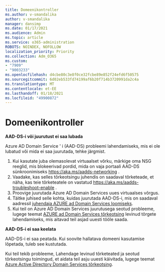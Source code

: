 ```yaml
---
title: Domeenikontroller
ms.author: v-smandalika
author: v-smandalika
manager: dansimp
ms.date: 01/17/2021
ms.audience: Admin
ms.topic: article
ms.service: o365-administration
ROBOTS: NOINDEX, NOFOLLOW
localization_priority: Priority
ms.collection: Adm_O365
ms.custom:
- "7909"
- "9003233"
ms.openlocfilehash: d4cbe80c3e8f0ce32fcbe89e852f24efd6f50575
ms.sourcegitcommit: 6d02eb533fd74199af6b20f714b3720991da2c4a
ms.translationtype: MT
ms.contentlocale: et-EE
ms.lasthandoff: 01/18/2021
ms.locfileid: "49900872"
---
```

# <a name="domain-controller"></a>Domeenikontroller

**AAD-DS-i või juurutust ei saa lubada**

Azure AD Domain Service ' i (AAD-DS) probleemi lahendamiseks, mis ei ole lubatud või mida ei saa juurutada, tehke järgmist.

1. Kui kasutate juba olemasolevat virtuaalset võrku, märkige oma NSG reeglid, mis blokeerivad pordid, mida on vaja portaali AAD-DS sünkroonimiseks https://aka.ms/aadds-networking .
2. Vaadake, kas selles tõrkeotsingu juhendis on saadaval tõrketeade, et näha, kas teie tõrketeatele on vastatud  https://aka.ms/aadds-troubleshoot-enable .
3. Proovige juurutada Azure AD Domain Services uues virtuaalses võrgus.
4. Täitke juhised selle kohta, kuidas juurutada AAD-DS-i, mis on saadaval aadressil [juhendaja AZURE ad Domain Services loomiseks](https://docs.microsoft.com/azure/active-directory-domain-services/tutorial-create-instance).
5. Kui teil on Azure AD Domain Services juurutusega seotud probleeme, lugege teemat [AZURE ad Domain Services tõrkeotsing](https://docs.microsoft.com/azure/active-directory-domain-services/troubleshoot) levinud tõrgete lahendamiseks, mis aitavad teil asjad uuesti tööle saada. 

**AAD-DS-i ei saa keelata**

AAD-DS-i ei saa peatada. Kui soovite hallatava domeeni kasutamise lõpetada, tuleb see kustutada.

Kui teil tekib probleeme, Lahendage levinud tõrketeated ja seotud tõrkeotsingu toimingud, et aidata teil asju uuesti käivitada, lugege teemat [Azure Active Directory Domain Services tõrkeotsing](https://docs.microsoft.com/azure/active-directory-domain-services/troubleshoot).
